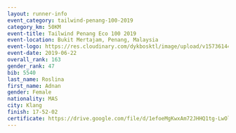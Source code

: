 ```yaml
--- 
layout: runner-info 
event_category: tailwind-penang-100-2019 
category_km: 50KM 
event-title: Tailwind Penang Eco 100 2019 
event-location: Bukit Mertajam, Penang, Malaysia 
event-logo: https://res.cloudinary.com/dykbosktl/image/upload/v1573614442/Logo/Logo_gqlzi3.jpg 
event-date: 2019-06-22 
overall_rank: 163
gender_rank: 47
bib: 5540
last_name: Roslina
first_name: Adnan
gender: Female
nationality: MAS
city: Klang
finish: 17-52-02
certificate: https://drive.google.com/file/d/1efoeMgKwxAm72JHHQ1tg-LwOlJvlPk6T/view?usp=sharing
--- 
```

